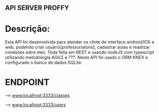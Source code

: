 ## API SERVER PROFFY

# Descrição:

Esta API foi desenvolvida para atender os clinte de interface android/IOS e web, podendo criar usuário[professor/aluno], cadastrar aulas e reaslizar conexões estre eles. Toda feita em REST e usando nodeJS com typescript utilizando metodologia AGILE e ???. Nesta API foi usado o ORM KNEX e configurado o banco de dados SQLite. 

# ENDPOINT

--> www.localhost:3333/classes

--> www.localhost:3333/users